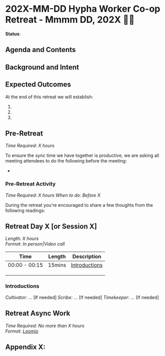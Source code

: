 # 202X-MM-DD Hypha Worker Co-op Retreat - Mmmm DD, 202X 🌴🍹

**Status**:  


## Agenda and Contents 


## Background and Intent


## Expected Outcomes

At the end of this retreat we will establish:

1. 
2. 
3. 


## Pre-Retreat 

_Time Required: X hours_

To ensure the sync time we have together is productive, we are asking all meeting attendees to do the following before the meeting:

- 

### Pre-Retreat Activity

_Time Required: X hours_ 
_When to do: Before X_

During the retreat you're encouraged to share a few thoughts from the following readings:


## Retreat Day X [or Session X]  

_Length: X hours_  
_Format: In person|Video call_

| Time          | Length | Description                                         |
|---------------|--------|-----------------------------------------------------|
| 00:00 - 00:15 | 15mins | [Introductions](#introductions)                     |
|   |   |   |
|   |   |   |
|   |   |   |


### Introductions

_Cultivator: ..._ [If needed]
_Scribe: ..._ [If needed]
_Timekeeper: ..._ [If needed]



### 


### 


## Retreat Async Work

_Time Required: No more than X hours_  
_Format: [Loomio](https://loomio.hypha.coop)_



## Appendix X: 
